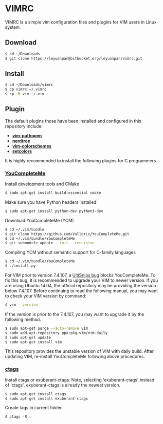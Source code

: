 # VIMRC #

VIMRC is a simple vim configuration files and plugins for VIM users in Linux system.

## Download ##
```bash
$ cd ~/Downloads
$ git clone https://leyuanpan@bitbucket.org/leyuanpan/vimrc.git
```

## Install ##
```bash
$ cd ~/Downloads/vimrc
$ cp vimrc ~/.vimrc
$ cp -R vim ~/.vim
```

## Plugin ##
The default plugins those have been installed and configured in this repository include:

* [**vim-pathogen**](https://github.com/tpope/vim-pathogen)
* [**nerdtree**](https://github.com/scrooloose/nerdtree)
* [**vim-colorschemes**](https://github.com/flazz/vim-colorschemes)
* [**setcolors**](http://vim.wikia.com/wiki/Switch_color_schemes)

It is highly recommended to install the following plugins for C programmers.
### [**YouCompleteMe**](https://github.com/Valloric/YouCompleteMe) ###
Install development tools and CMake
```bash
$ sudo apt-get install build-essential cmake
```
Make sure you have Python headers installed
```bash
$ sudo apt-get install python-dev python3-dev
```
Download YouCompleteMe (YCM)
```bash
$ cd ~/.vim/bundle
$ git clone https://github.com/Valloric/YouCompleteMe.git
$ cd ~/.vim/bundle/YouCompleteMe
$ git submodule update --init --recursive
```
Compiling YCM without semantic support for C-family languages
```bash
$ cd ~/.vim/bundle/YouCompleteMe
$ ./install.py
```
For VIM prior to version 7.4.107, a [UltiSnips bug](https://github.com/Valloric/YouCompleteMe/issues/2337) blocks YouCompleteMe. To fix this bug, it is recommended to upgrade your VIM to newer version. If you are using Ubuntu 14.04, the official repository may be providing the version below 7.4.107. Before continuing to read the following manual, you may want to check your VIM version by command:
```bash
$ vim --version
```
If the version is prior to the 7.4.107, you may want to upgrade it by the following method.
```bash
$ sudo apt-get purge --auto-remove vim
$ sudo add-apt-repository ppa:pkg-vim/vim-daily
$ sudo apt-get update
$ sudo apt-get install vim
```
This repository provides the unstable version of VIM with daily build. After updating VIM, re-install YouCompleteMe following above procedures.

### [**ctags**](http://ctags.sourceforge.net/) ###
Install ctags or exuberant-ctags. Note, selecting 'exuberant-ctags' instead of 'ctags', exuberant-ctags is already the newest version.
```bash
$ sudo apt-get install ctags
$ sudo apt-get install exuberant-ctags
```
Create tags in current folder.
```
$ ctags -R .
```